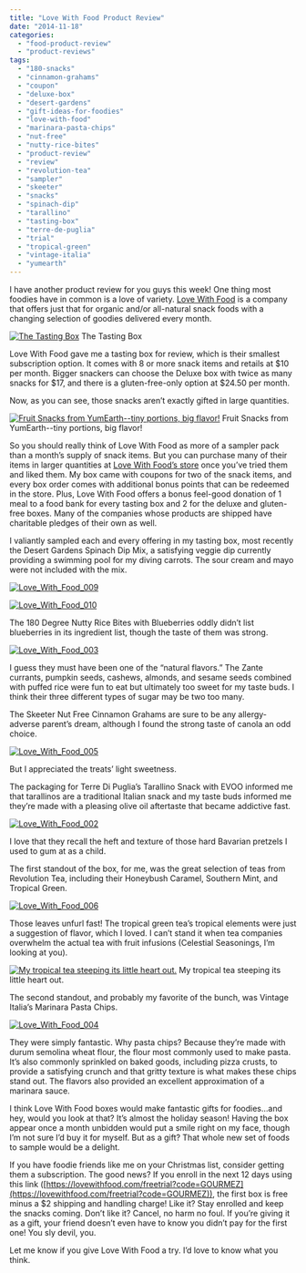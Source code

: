 ```yaml
---
title: "Love With Food Product Review"
date: "2014-11-18"
categories:
  - "food-product-review"
  - "product-reviews"
tags:
  - "180-snacks"
  - "cinnamon-grahams"
  - "coupon"
  - "deluxe-box"
  - "desert-gardens"
  - "gift-ideas-for-foodies"
  - "love-with-food"
  - "marinara-pasta-chips"
  - "nut-free"
  - "nutty-rice-bites"
  - "product-review"
  - "review"
  - "revolution-tea"
  - "sampler"
  - "skeeter"
  - "snacks"
  - "spinach-dip"
  - "tarallino"
  - "tasting-box"
  - "terre-de-puglia"
  - "trial"
  - "tropical-green"
  - "vintage-italia"
  - "yumearth"
---
```


I have another product review for you guys this week! One thing most foodies have in common is a love of variety. [Love With Food](https://lovewithfood.com/shop) is a company that offers just that for organic and/or all-natural snack foods with a changing selection of goodies delivered every month.




<div class="caption">

[![The Tasting Box](http://www.rebeccagomezfarrell.com/wp-content/uploads/2014/11/Love_With_Food_001-399x500.jpg)](http://www.rebeccagomezfarrell.com/2014/11/love-with-food-product-review/love_with_food_001/) The Tasting Box</div>


Love With Food gave me a tasting box for review, which is their smallest subscription option. It comes with 8 or more snack items and retails at $10 per month. Bigger snackers can choose the Deluxe box with twice as many snacks for $17, and there is a gluten-free-only option at $24.50 per month.

Now, as you can see, those snacks aren’t exactly gifted in large quantities.




<div class="caption">

[![Fruit Snacks from YumEarth--tiny portions, big flavor!](http://www.rebeccagomezfarrell.com/wp-content/uploads/2014/11/Love_With_Food_008-500x332.jpg)](http://www.rebeccagomezfarrell.com/2014/11/love-with-food-product-review/love_with_food_008/) Fruit Snacks from YumEarth--tiny portions, big flavor!</div>


So you should really think of Love With Food as more of a sampler pack than a month’s supply of snack items. But you can purchase many of their items in larger quantities at [Love With Food’s store](https://lovewithfood.com/shop) once you’ve tried them and liked them. My box came with coupons for two of the snack items, and every box order comes with additional bonus points that can be redeemed in the store. Plus, Love With Food offers a bonus feel-good donation of 1 meal to a food bank for every tasting box and 2 for the deluxe and gluten-free boxes. Many of the companies whose products are shipped have charitable pledges of their own as well.

I valiantly sampled each and every offering in my tasting box, most recently the Desert Gardens Spinach Dip Mix, a satisfying veggie dip currently providing a swimming pool for my diving carrots. The sour cream and mayo were not included with the mix.

[![Love_With_Food_009](http://www.rebeccagomezfarrell.com/wp-content/uploads/2014/11/Love_With_Food_009-332x500.jpg)](http://www.rebeccagomezfarrell.com/2014/11/love-with-food-product-review/love_with_food_009/)

[![Love_With_Food_010](http://www.rebeccagomezfarrell.com/wp-content/uploads/2014/11/Love_With_Food_010-500x332.jpg)](http://www.rebeccagomezfarrell.com/2014/11/love-with-food-product-review/love_with_food_010/)

The 180 Degree Nutty Rice Bites with Blueberries oddly didn’t list blueberries in its ingredient list, though the taste of them was strong.

[![Love_With_Food_003](http://www.rebeccagomezfarrell.com/wp-content/uploads/2014/11/Love_With_Food_003-332x500.jpg)](http://www.rebeccagomezfarrell.com/2014/11/love-with-food-product-review/love_with_food_003/)

I guess they must have been one of the “natural flavors.” The Zante currants, pumpkin seeds, cashews, almonds, and sesame seeds combined with puffed rice were fun to eat but ultimately too sweet for my taste buds. I think their three different types of sugar may be two too many.

The Skeeter Nut Free Cinnamon Grahams are sure to be any allergy-adverse parent’s dream, although I found the strong taste of canola an odd choice.

[![Love_With_Food_005](http://www.rebeccagomezfarrell.com/wp-content/uploads/2014/11/Love_With_Food_005-500x332.jpg)](http://www.rebeccagomezfarrell.com/2014/11/love-with-food-product-review/love_with_food_005/)

But I appreciated the treats’ light sweetness.

The packaging for Terre Di Puglia’s Tarallino Snack with EVOO informed me that tarallinos are a traditional Italian snack and my taste buds informed me they’re made with a pleasing olive oil aftertaste that became addictive fast.

[![Love_With_Food_002](http://www.rebeccagomezfarrell.com/wp-content/uploads/2014/11/Love_With_Food_002-332x500.jpg)](http://www.rebeccagomezfarrell.com/2014/11/love-with-food-product-review/love_with_food_002/)

I love that they recall the heft and texture of those hard Bavarian pretzels I used to gum at as a child.

The first standout of the box, for me, was the great selection of teas from Revolution Tea, including their Honeybush Caramel, Southern Mint, and Tropical Green.

[![Love_With_Food_006](http://www.rebeccagomezfarrell.com/wp-content/uploads/2014/11/Love_With_Food_006-500x466.jpg)](http://www.rebeccagomezfarrell.com/2014/11/love-with-food-product-review/love_with_food_006/)

Those leaves unfurl fast! The tropical green tea’s tropical elements were just a suggestion of flavor, which I loved. I can’t stand it when tea companies overwhelm the actual tea with fruit infusions (Celestial Seasonings, I’m looking at you).




<div class="caption">

[![My tropical tea steeping its little heart out.](http://www.rebeccagomezfarrell.com/wp-content/uploads/2014/11/Love_With_Food_007-332x500.jpg)](http://www.rebeccagomezfarrell.com/2014/11/love-with-food-product-review/love_with_food_007/) My tropical tea steeping its little heart out.</div>


The second standout, and probably my favorite of the bunch, was Vintage Italia’s Marinara Pasta Chips.

[![Love_With_Food_004](http://www.rebeccagomezfarrell.com/wp-content/uploads/2014/11/Love_With_Food_004-500x332.jpg)](http://www.rebeccagomezfarrell.com/2014/11/love-with-food-product-review/love_with_food_004/)

They were simply fantastic. Why pasta chips? Because they’re made with durum semolina wheat flour, the flour most commonly used to make pasta. It’s also commonly sprinkled on baked goods, including pizza crusts, to provide a satisfying crunch and that gritty texture is what makes these chips stand out. The flavors also provided an excellent approximation of a marinara sauce.

I think Love With Food boxes would make fantastic gifts for foodies…and hey, would you look at that? It’s almost the holiday season! Having the box appear once a month unbidden would put a smile right on my face, though I’m not sure I’d buy it for myself. But as a gift? That whole new set of foods to sample would be a delight.

If you have foodie friends like me on your Christmas list, consider getting them a subscription. The good news? If you enroll in the next 12 days using this link ([https://lovewithfood.com/freetrial?code=GOURMEZ](https://lovewithfood.com/freetrial?code=GOURMEZ)), the first box is free minus a $2 shipping and handling charge! Like it? Stay enrolled and keep the snacks coming. Don’t like it? Cancel, no harm no foul. If you’re giving it as a gift, your friend doesn’t even have to know you didn’t pay for the first one! You sly devil, you.

Let me know if you give Love With Food a try. I’d love to know what you think.
